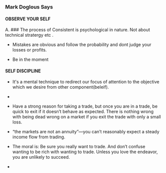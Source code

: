 ### Mark Doglous Says

#### OBSERVE YOUR SELF

A. ### The process of Consistent is psychological in nature. Not about technical stratergy etc .

- Mistakes are obvious and follow the probability and dont judge your losses or profits.

- Be in the moment

#### SELF DISCIPLINE

- It's a mental technique to redirect our focus of attention to the objective which we desire from other component(beleif).

-

- Have a strong reason for taking a trade, but once you are in a trade, be quick to exit if it doesn’t behave as expected. There is nothing wrong with being dead wrong on a market if you exit the trade with only a small loss.

- “the markets are not an annuity”—you can’t reasonably expect a steady income flow from trading.

- The moral is: Be sure you really want to trade. And don’t confuse wanting to be rich with wanting to trade. Unless you love the endeavor, you are unlikely to succeed.

-
